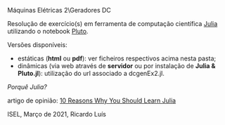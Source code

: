 Máquinas Elétricas 2\Geradores DC

Resolução de exercício(s) em ferramenta de computação científica [Julia](https://julialang.org/) utilizando o notebook [Pluto](https://github.com/fonsp/Pluto.jl).

Versões disponíveis:
 - estáticas (**html** ou **pdf**): ver ficheiros respectivos acima nesta pasta;
 - dinâmicas (via web através de **servidor** ou por instalação de **Julia & Pluto.jl**): utilização do url associado a dcgenEx2.jl.

_Porquê Julia?_  

artigo de opinião: [10 Reasons Why You Should Learn Julia](https://blog.goodaudience.com/10-reasons-why-you-should-learn-julia-d786ac29c6ca)





ISEL, Março de 2021, Ricardo Luís
